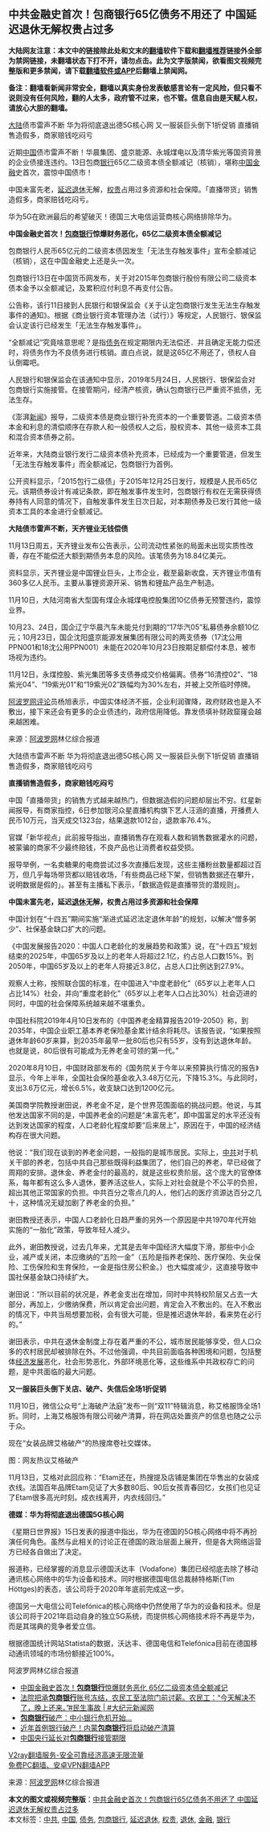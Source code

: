  <h2>中共金融史首次！包商银行65亿债务不用还了 中国延迟退休无解权贵占过多</h2> <p class="notice"><b>大陆网友注意：本文中的链接除此处和文末的<a href="https://github.com/bannedbook/fanqiang" >翻墙</a>软件下载和<a href="https://github.com/killgcd/justmysocks/blob/master/README.md">翻墙推荐</a>链接外全部为禁网链接，未翻墙状态下打不开，请勿点击。此为文字版禁闻，欲看图文视频完整版和更多禁闻，请下载<a href="https://github.com/bannedbook/fanqiang">翻墙软件或APP</a>后翻墙上禁闻网。</p><p>备注：翻墙看新闻非常安全，翻墙以真实身份发表敏感言论有一定风险，但只看不说则没有任何风险，翻的人太多，政府管不过来，也不管。信息自由是天赋人权，请放心大胆的翻墙。</b></p>  <div class="entry"> <p id="summary"><span class='wp_keywordlink_affiliate'><a href="https://www.bannedbook.org/" title="大陆" target="_blank">大陆</a></span>债市雷声不断 华为将彻底退出德5G核心网 又一服装巨头倒下1折促销 直播销售造假多，商家赔钱吃闷亏</p> <p>近期<span class='wp_keywordlink_affiliate'><a href="https://www.bannedbook.org/" title="中国" target="_blank">中国</a></span>债市雷声不断！华晨集团、盛京能源、永城煤电以及清华紫光等国资背景的企业债接连违约。13日包商<a href="https://www.bannedbook.org/bnews/tag/%e9%93%b6%e8%a1%8c/" class="st_tag internal_tag" rel="tag" title="标签 银行 下的日志">银行</a>65亿二级资本债全额减记（核销），堪称<a href="https://www.bannedbook.org/bnews/tag/%E4%B8%AD%E5%9B%BD/" class="st_tag internal_tag" rel="tag" title="标签 中国 下的日志">中国</a><a href="https://www.bannedbook.org/bnews/tag/%E9%87%91%E8%9E%8D/" class="st_tag internal_tag" rel="tag" title="标签 金融 下的日志">金融</a>史首次，震惊中国债市！</p> <p>中国未富先老，<a href="https://www.bannedbook.org/bnews/tag/%E5%BB%B6%E8%BF%9F%E9%80%80%E4%BC%91/" class="st_tag internal_tag" rel="tag" title="标签 延迟退休 下的日志">延迟退休</a>无解，<a href="https://www.bannedbook.org/bnews/tag/%E6%9D%83%E8%B4%B5/" class="st_tag internal_tag" rel="tag" title="标签 权贵 下的日志">权贵</a>占用过多资源和社会保障。「直播带货」销售造假多，商家赔钱吃闷亏。</p> <p>华为5G在欧洲最后的希望破灭！德国三大电信运营商核心网络排除华为。</p> <p><strong>中国金融史首次！<a href="https://www.bannedbook.org/bnews/tag/%E5%8C%85%E5%95%86%E9%93%B6%E8%A1%8C/" class="st_tag internal_tag" rel="tag" title="标签 包商银行 下的日志">包商银行</a>惊爆财务恶化，65亿二级资本债全额减记</strong></p> <p>包商银行人民币65亿元的二级资本债因发生「无法生存触发事件」宣布全额减记（核销），这在中国金融史上还是头一次。</p> <p>包商银行13日在中国货币网发布，关于对2015年包商银行股份有限公司二级资本债本金予以全额减记，及累积应付利息不再支付公告。</p> <p></p> <p>公告称，该行11日接到人民银行和银保监会《关于认定包商银行发生无法生存触发事件的通知》。根据《商业银行资本管理办法（试行）》等规定，人民银行、银保监会认定该行已经发生「无法生存触发事件」。</p> <p>“全额减记”究竟啥意思呢？是指<a href="https://www.bannedbook.org/bnews/tag/%e5%80%ba%e5%8a%a1/" class="st_tag internal_tag" rel="tag" title="标签 债务 下的日志">债务</a>在规定期限内无法偿还．并且确定无能力偿还时，将债务作为不良债务进行核销。直白点说，就是这65亿不用还了，债权人自认倒霉吧。</p> <p></p> <p>人民银行和银保监会在该通知中显示，2019年5月24日，人民银行、银保监会对包商银行实施接管。在接管期问，经清产核资，确认包商银行已严重资不抵债，无法生存。</p> <p>《澎湃<span class='wp_keywordlink_affiliate'><a href="https://www.bannedbook.org/" title="新闻">新闻</a></span>》报导，二级资本债是商业银行补充资本的一个重要管道。二级资本债本金和利息的清偿顺序在存款人和一般债权人之后，股权资本、其他一级资本工具和混合资本债券之前。</p> <p>近年来，大陆商业银行发行二级资本债补充资本，已经成为一个重要管道，但发生「无法生存触发事件」而全额减记，包商银行为首例。</p>  <p></p> <p>公开资料显示，「2015包行二级债」于2015年12月25日发行，规模是人民币65亿元。该期债券设计有减记条款，即在触发事件发生时，包商银行有权在无需获得债券持有人同意的情况下，自触发事件发生日次日起，对本期债券及已发行其他一级资本工具的本金进行全额减记。</p> <p><strong>大陆债市雷声不断，天齐锂业无钱偿债</strong></p> <p>11月13日周五，天齐锂业发布公告表示，公司流动性紧张的局面未出现实质性改善，存在不能偿还大额到期债务本息的风险。该笔债务为18.84亿美元。</p> <p>资料显示，天齐锂业是中国锂业巨头，上市企业，截至最新收盘，天齐锂业市值有360多亿人民币。主要从事锂资源开采、销售和锂盐产品生产制造。</p> <p>11月10日，大陆河南省大型国有煤企永城煤电控股集团10亿债券无预警违约，震惊业界。</p> <p>10月23、24日，国企辽宁华晨汽车未能兑付到期的“17华汽05”私募债券余额10亿元；10月23日，国企沈阳盛京能源发展集团有限公司的两支债券（17沈公用PPN001和18沈公用PPN001）未能在2020年10月23日按期足额偿付本息，被市场视为违约。</p> <p>11月12日，永煤控股、紫光集团等多支债券成交价格偏离。债券“16清控02”、“18紫光04”、“19紫光01”和“19紫光02”跌幅均为30%左右，并被上交所临时停牌。</p> <p><span class='wp_keywordlink_affiliate'><a href="https://www.aboluowang.com/" title="阿波罗网" target="_blank">阿波罗网</a></span><span class='wp_keywordlink_affiliate'><a href="https://www.bannedbook.org/bnews/comments/" title="新闻评论" target="_blank">评论</a></span>员杨旭表示，中国实体经济不振，企业利润骤降，政府财政也是入不敷出，接下来还会有更多的企业债违约，政府信用降低。靠发债填补财政窟窿会越来越困难。</p> <p> 来源：<a href="https://www.aboluowang.com/2020/1116/1523849.html" target="_blank">阿波罗网</a>林亿综合报道 </p> <p id="summary">大陆债市雷声不断 华为将彻底退出德5G核心网 又一服装巨头倒下1折促销 直播销售造假多，商家赔钱吃闷亏</p> <p><strong>直播销售造假多，商家赔钱吃闷亏</strong></p> <p>中国「直播带货」的销售方式越来越热门，但数据造假的问题却层出不穷。红星新闻报导，有商家指控，6日参加银河众星直播机构旗下艺人汪涵的直播，开播费人民币10万元，当天成交1323台，结果退款1012台，退款率76.4%。</p> <p>官媒「新华视点」此前报导指出，直播销售存在观看人数和销售数据灌水的问题，被蒙骗的商家不少最终赔钱，不良产品也让消费者权益受损。</p>  <p>报导举例，一名卖糖果的电商尝试过多次直播后发现，这些主播粉丝数量都超过百万，但几乎每场带货都以赔钱收场，「有些商品已经下架，但销售数据还在攀升，说明数据是假的」。甚至有主播私下表示，「数据造假是直播带货的潜规则」。</p> <p><strong>中国未富先老，延迟<a href="https://www.bannedbook.org/bnews/tag/%e9%80%80%e4%bc%91/" class="st_tag internal_tag" rel="tag" title="标签 退休 下的日志">退休</a>无解，权贵占用过多资源和社会保障</strong></p> <p>中国计划在“十四五”期间实施“渐进式延迟法定退休年龄”的规划，以解决“僧多粥少”、社保基金缺口扩大的问题。</p> <p>《中国发展报告2020：中国人口老龄化的发展趋势和政策》说，在“十四五”规划结束的2025年，中国65岁及以上的老年人将超过2.1亿，约占总人口数15%。到2050年，中国65岁及以上的老年人将接近3.8亿，占总人口比例达到27.9%。</p> <p>观察人士称，按照联合国的标准，在中国进入“中度老龄化”（65岁以上老年人口占比14%）社会，并向“重度老龄化”（65岁以上老年人口占比30%）社会迈进的同时，中国的社会保障系统越来越不堪重负。</p> <p></p> <p>中国社科院2019年4月10日发布的《中国养老金精算报告2019-2050》称，到2035年，中国企业职工基本养老保险基金累计结余将耗尽。该报告说，“如果按照退休年龄60岁来算，到2035年最早一批80后也只有55岁，没有到达退休年龄。也就是说，80后很有可能成为无养老金可领的第一代。”</p> <p>2020年8月10日，中国财政部发布的《国务院关于今年以来预算执行情况的报告》显示，今年上半年，全国社会保险基金收入3.48万亿元，下降15.3%。与此同时，支出3.6万亿元，增长6.5%，收支缺口达到1200亿元。</p> <p>美国商学院教授谢田说，养老金不足，是个世界范围面临的挑战问题。他说，与其他发达国家不同的是，中国养老金的问题是“未富先老”，即中国富足的水平还没有达到发达国家的程度，人口老龄化程度却要“后来居上”，原因在于，中国的经济结构存在很大问题。</p> <p>他说：“我们现在谈到的养老金问题，一般指的是城市居民。实际上，<a href="https://www.bannedbook.org/bnews/tag/%e4%b8%ad%e5%85%b1/" class="st_tag internal_tag" rel="tag" title="标签 中共 下的日志">中共</a>对于机关干部的养老，包括中共自己那些既得利益集团了，他们自己的养老，早已经做了周翔的安排。退休金、养老金付的最高的，就是这些权贵阶层。这个庞大的官僚体系，每年都有这么多人退休，要养活这些人，实际上对社会就是个不公平的负担，超出其他正常国家的负担。中共百分之零点几的人，他们占的医疗资源达百分之几十，这种情况无疑加剧了养老金的负担。”</p> <p>谢田教授还表示，中国人口老龄化日趋严重的另外一个原因是中共1970年代开始实施的“一胎化”政策，导致年轻人减少。</p> <p>此外，谢田教授说，过去几年来，尤其是去年中国经济大幅度下滑，那些中小企业，减产或关闭，本应缴纳的“五险一金”（五险是指养老保险、医疗保险、失业保险、工伤保险和生育保险，一金是指住房公积金。）也大幅度减少，这直接导致中国社保基金缺口持续扩大。</p> <p>谢田说：“所以目前的状况是，养老金支出在增加，同时中共特权阶层又占去一大部分，再加上，少缴纳保费，所以肯定会出问题，肯定会入不敷出的。在入不敷出的情况下，中共当局想要加税，会有很大可能，但是推迟退休年龄，看来势在必行的。”</p> <p>谢田表示，中共在退休金制度上存在着严重的不公，城市居民能够享受，但人口众多的农村居民却被排除在外。不过他强调，中共目前面临各种困境和问题，包括整体<span class='wp_keywordlink'><a href="https://www.bannedbook.org/forum2/topic869.html" title="宪政、法治和经济发展——走向市场经济的制度保障" target="_blank">经济发展</a></span>恶化，社会形势恶化，外部环境恶化等，这些维系中共政权存亡的问题，是中共面临的最大问题。</p>  <p><strong>又一服装巨头倒下关店、破产、失信后全场1折促销</strong></p> <p>11月10日，微信公众号“上海破产法庭”发布一则“双11”特辑消息，称艾格服饰全场1折。同时，上海艾格服饰有限公司破产清算，将在网店处置资产的信息也随之公示于众。</p> <p></p> <p>现在“女装品牌艾格破产”的热搜席卷社交媒体。</p> <p></p> <p>图：网友热议艾格破产</p> <p></p> <p>11月13日，艾格对此回应称：“Etam还在，热搜提及店铺是集团在华售出的女装成衣线。法国百年品牌Etam见证了大多数80后、90后女孩青春回忆，女孩们也见证了Etam很多高光时刻。成衣线离开，内衣线回归。”</p> <p><strong>德媒：华为将彻底退出德国5G核心网</strong></p> <p>《星期日世界报》15日发表的报道中指出，华为在德国的5G核心网络中将不再扮演任何角色。虽然与此相关的讨论正在德国的政治层面上展开，但是各大网络运营方已经各自做出了决定。</p> <p></p> <p>报道称，已经掌握的消息显示德国沃达丰（Vodafone）集团已经彻底去除了移动通讯核心网络中的华为设备和技术。同时根据德国电信总裁赫特格斯(Tim Höttges)的表态，该公司将于2020年年底前完成这一步。</p> <p>德国另一大电信公司Telefónica的核心网络中仍然使用了华为的设备和技术。但是该公司将于2021年启动自身的独立5G系统，而提供核心网络技术将不再是华为，而是其瑞典的竞争者爱立信。</p> <p>根据德国统计网站Statista的数据，沃达丰、德国电信和Telefónica目前在德国移动通讯领域的市场份额接近100%。</p>  <p>阿波罗网林亿综合报道</p> <ul class='op-related-articles' title='相关阅读'> <li><a href='https://www.bannedbook.org/bnews/cnnews/20201115/1431216.html' target='_blank'>中国金融史首次！<b>包商银行</b>惊爆财务恶化 65亿二级资本债全额减记</a></li> <li><a href='https://www.bannedbook.org/bnews/bannedvideo/20200917/1398101.html' target='_blank'>法院把承<b>包商银行</b>账号冻结，农民工至法院门前讨薪。农民工：“今天解决不了，晚上还来。”#民生事故 | #大纪元新闻网</a></li> <li><a href='https://www.bannedbook.org/bnews/finance/20200812/1378954.html' target='_blank'><b>包商银行</b>破产：中小银行危机开始…</a></li> <li><a href='https://www.bannedbook.org/bnews/cnnews/20200808/1376438.html' target='_blank'>近年首例银行破产！内蒙<b>包商银行</b>将启动破产清算</a></li> <li><a href='https://www.bannedbook.org/bnews/baitai/20200523/1333338.html' target='_blank'>中国央行延长对<b>包商银行</b>接管期限</a></li> </ul> <p class="texttj"> <a href="https://www.bannedbook.org/forum23/topic22702.html" target="_blank">V2ray翻墙服务-安全可靠经济高速无限流量</a><br/> <a href="https://github.com/bannedbook/fanqiang/wiki/%E7%A6%81%E9%97%BB%E7%BD%91%E5%AE%89%E5%8D%93%E7%BF%BB%E5%A2%99%E6%96%B0%E9%97%BBAPP" target="_blank">免费PC翻墙、安卓VPN翻墙APP</a></p><p> 来源：<a href="https://www.aboluowang.com/2020/1116/1523849.html" target="_blank">阿波罗网</a>林亿综合报道 </p><a name='sharetosocial'></a>       <div><b>本文的图文或视频完整版</b>：<a href='https://www.bannedbook.org/bnews/finance/20201116/1431928.html'>中共金融史首次！包商银行65亿债务不用还了 中国延迟退休无解权贵占过多</a></div>  </div><!--END ENTRY--> <div class="postfooter"> <div>本文标签：<a href="https://www.bannedbook.org/bnews/tag/%e4%b8%ad%e5%85%b1/" rel="tag">中共</a>, <a href="https://www.bannedbook.org/bnews/tag/%E4%B8%AD%E5%9B%BD/" rel="tag">中国</a>, <a href="https://www.bannedbook.org/bnews/tag/%e5%80%ba%e5%8a%a1/" rel="tag">债务</a>, <a href="https://www.bannedbook.org/bnews/tag/%E5%8C%85%E5%95%86%E9%93%B6%E8%A1%8C/" rel="tag">包商银行</a>, <a href="https://www.bannedbook.org/bnews/tag/%E5%BB%B6%E8%BF%9F%E9%80%80%E4%BC%91/" rel="tag">延迟退休</a>, <a href="https://www.bannedbook.org/bnews/tag/%E6%9D%83%E8%B4%B5/" rel="tag">权贵</a>, <a href="https://www.bannedbook.org/bnews/tag/%e9%80%80%e4%bc%91/" rel="tag">退休</a>, <a href="https://www.bannedbook.org/bnews/tag/%E9%87%91%E8%9E%8D/" rel="tag">金融</a>, <a href="https://www.bannedbook.org/bnews/tag/%e9%93%b6%e8%a1%8c/" rel="tag">银行</a></div>  </div><!--END POSTFOOTER--> 